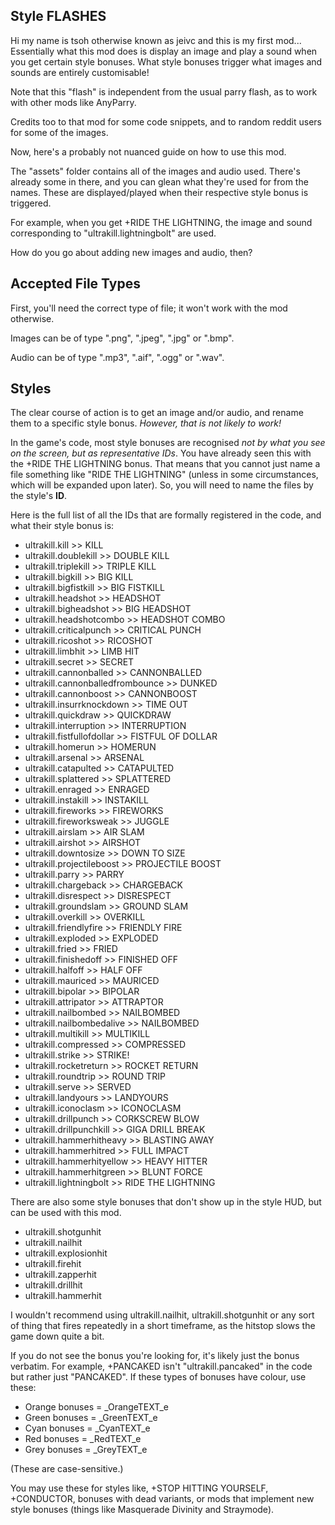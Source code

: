 Style FLASHES
-
Hi my name is tsoh otherwise known as jeivc and this is my first mod...
Essentially what this mod does is display an image and play a sound when you get certain style bonuses. What style bonuses trigger what images and sounds are entirely customisable!

Note that this "flash" is independent from the usual parry flash, as to work with other mods like AnyParry.

Credits too to that mod for some code snippets, and to random reddit users for some of the images.

Now, here's a probably not nuanced guide on how to use this mod.

The "assets" folder contains all of the images and audio used. There's already some in there, and you can glean what they're used for from the names. These are displayed/played when their respective style bonus is triggered.

For example, when you get +RIDE THE LIGHTNING, the image and sound corresponding to "ultrakill.lightningbolt" are used.

How do you go about adding new images and audio, then?

Accepted File Types
-
First, you'll need the correct type of file; it won't work with the mod otherwise.

Images can be of type ".png", ".jpeg", ".jpg" or ".bmp".

Audio can be of type ".mp3", ".aif", ".ogg" or ".wav".

Styles
-
The clear course of action is to get an image and/or audio, and rename them to a specific style bonus. *However, that is not likely to work!*

In the game's code, most style bonuses are recognised *not by what you see on the screen, but as representative IDs*. You have already seen this with the +RIDE THE LIGHTNING bonus. That means that you cannot just name a file something like "RIDE THE LIGHTNING" (unless in some circumstances, which will be expanded upon later). So, you will need to name the files by the style's **ID**.

Here is the full list of all the IDs that are formally registered in the code, and what their style bonus is:

- ultrakill.kill >> KILL
- ultrakill.doublekill >> DOUBLE KILL
- ultrakill.triplekill >> TRIPLE KILL
- ultrakill.bigkill >> BIG KILL
- ultrakill.bigfistkill >> BIG FISTKILL
- ultrakill.headshot >> HEADSHOT
- ultrakill.bigheadshot >> BIG HEADSHOT
- ultrakill.headshotcombo >> HEADSHOT COMBO
- ultrakill.criticalpunch >> CRITICAL PUNCH
- ultrakill.ricoshot >> RICOSHOT
- ultrakill.limbhit >> LIMB HIT
- ultrakill.secret >> SECRET
- ultrakill.cannonballed >> CANNONBALLED
- ultrakill.cannonballedfrombounce >> DUNKED
- ultrakill.cannonboost >> CANNONBOOST
- ultrakill.insurrknockdown >> TIME OUT
- ultrakill.quickdraw >> QUICKDRAW
- ultrakill.interruption >> INTERRUPTION
- ultrakill.fistfullofdollar >> FISTFUL OF DOLLAR
- ultrakill.homerun >> HOMERUN
- ultrakill.arsenal >> ARSENAL
- ultrakill.catapulted >> CATAPULTED
- ultrakill.splattered >> SPLATTERED
- ultrakill.enraged >> ENRAGED
- ultrakill.instakill >> INSTAKILL
- ultrakill.fireworks >> FIREWORKS
- ultrakill.fireworksweak >> JUGGLE
- ultrakill.airslam >> AIR SLAM
- ultrakill.airshot >> AIRSHOT
- ultrakill.downtosize >> DOWN TO SIZE
- ultrakill.projectileboost >> PROJECTILE BOOST
- ultrakill.parry >> PARRY
- ultrakill.chargeback >> CHARGEBACK
- ultrakill.disrespect >> DISRESPECT
- ultrakill.groundslam >> GROUND SLAM
- ultrakill.overkill >> OVERKILL
- ultrakill.friendlyfire >> FRIENDLY FIRE
- ultrakill.exploded >> EXPLODED
- ultrakill.fried >> FRIED
- ultrakill.finishedoff >> FINISHED OFF
- ultrakill.halfoff >> HALF OFF
- ultrakill.mauriced >> MAURICED
- ultrakill.bipolar >> BIPOLAR
- ultrakill.attripator >> ATTRAPTOR
- ultrakill.nailbombed >> NAILBOMBED
- ultrakill.nailbombedalive >> NAILBOMBED
- ultrakill.multikill >> MULTIKILL
- ultrakill.compressed >> COMPRESSED
- ultrakill.strike >> STRIKE!
- ultrakill.rocketreturn >> ROCKET RETURN
- ultrakill.roundtrip >> ROUND TRIP
- ultrakill.serve >> SERVED
- ultrakill.landyours >> LANDYOURS
- ultrakill.iconoclasm >> ICONOCLASM
- ultrakill.drillpunch >> CORKSCREW BLOW
- ultrakill.drillpunchkill >> GIGA DRILL BREAK
- ultrakill.hammerhitheavy >> BLASTING AWAY
- ultrakill.hammerhitred >> FULL IMPACT
- ultrakill.hammerhityellow >> HEAVY HITTER
- ultrakill.hammerhitgreen >> BLUNT FORCE
- ultrakill.lightningbolt >> RIDE THE LIGHTNING

There are also some style bonuses that don't show up in the style HUD, but can be used with this mod.

- ultrakill.shotgunhit
- ultrakill.nailhit
- ultrakill.explosionhit
- ultrakill.firehit
- ultrakill.zapperhit
- ultrakill.drillhit
- ultrakill.hammerhit

I wouldn't recommend using ultrakill.nailhit, ultrakill.shotgunhit or any sort of thing that fires repeatedly in a short timeframe, as the hitstop slows the game down quite a bit.

If you do not see the bonus you're looking for, it's likely just the bonus verbatim. For example, +PANCAKED isn't "ultrakill.pancaked" in the code but rather just "PANCAKED". If these types of bonuses have colour, use these:

- Orange bonuses = \_OrangeTEXT\_e
- Green bonuses = \_GreenTEXT\_e
- Cyan bonuses = \_CyanTEXT\_e
- Red bonuses = \_RedTEXT\_e
- Grey bonuses = \_GreyTEXT\_e

(These are case-sensitive.)

You may use these for styles like, +STOP HITTING YOURSELF, +CONDUCTOR, bonuses with dead variants, or mods that implement new style bonuses (things like Masquerade Divinity and Straymode).
